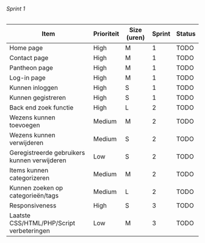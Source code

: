 ###### Sprint 1
| Item | Prioriteit | Size (uren) | Sprint | Status |
| ------ | ------ | ------ | ------ | ------ |
| Home page | High | M | 1 | TODO |
| Contact page | High | M | 1 | TODO |  
| Pantheon page | High | M | 1 | TODO |
| Log-in page | High | M | 1 | TODO |
| Kunnen inloggen | High | S | 1 | TODO | 
| Kunnen gegistreren | High | S | 1 | TODO |  
| Back end zoek functie | High | L | 2 | TODO |  
| Wezens kunnen toevoegen | Medium | M | 2 | TODO |  
| Wezens kunnen verwijderen | Medium | S | 2 | TODO | 
| Geregistreerde gebruikers kunnen verwijderen | Low | S | 2 | TODO |
| Items kunnen categorizeren | Medium | M | 2 | TODO |
| Kunnen zoeken op categorieën/tags | Medium | L | 2 | TODO |   
| Responsiveness | High | S | 3 | TODO |
| Laatste CSS/HTML/PHP/Script verbeteringen | Low | M | 3 | TODO |